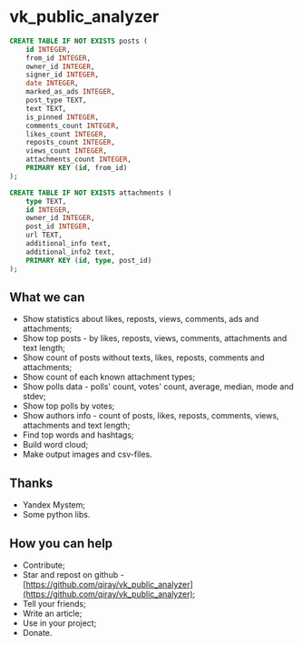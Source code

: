 # vk_public_analyzer

```sql
CREATE TABLE IF NOT EXISTS posts (
    id INTEGER,
    from_id INTEGER,
    owner_id INTEGER,
    signer_id INTEGER,
    date INTEGER,
    marked_as_ads INTEGER,
    post_type TEXT,
    text TEXT,
    is_pinned INTEGER,
    comments_count INTEGER,
    likes_count INTEGER,
    reposts_count INTEGER,
    views_count INTEGER,
    attachments_count INTEGER,
    PRIMARY KEY (id, from_id)
);

CREATE TABLE IF NOT EXISTS attachments (
    type TEXT,
    id INTEGER,
    owner_id INTEGER,
    post_id INTEGER,
    url TEXT,
    additional_info text,
    additional_info2 text,
    PRIMARY KEY (id, type, post_id)
);
```

## What we can

- Show statistics about likes, reposts, views, comments, ads and attachments;
- Show top posts - by likes, reposts, views, comments, attachments and text length;
- Show count of posts without texts, likes, reposts, comments and attachments;
- Show count of each known attachment types;
- Show polls data - polls' count, votes' count, average, median, mode and stdev;
- Show top polls by votes;
- Show authors info - count of posts, likes, reposts, comments, views, attachments and text length; 
- Find top words and hashtags;
- Build word cloud;
- Make output images and csv-files.

## Thanks

- Yandex Mystem;
- Some python libs.

## How you can help

- Contribute;
- Star and repost on github - [https://github.com/qiray/vk_public_analyzer](https://github.com/qiray/vk_public_analyzer);
- Tell your friends;
- Write an article;
- Use in your project;
- Donate.
